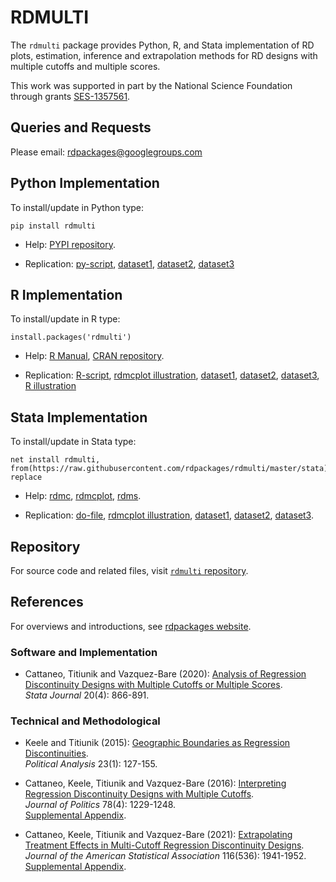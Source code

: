 # RDMULTI

The `rdmulti` package provides Python, R, and Stata implementation of RD plots, estimation, inference and extrapolation methods for RD designs with multiple cutoffs and multiple scores.

This work was supported in part by the National Science Foundation through grants [SES-1357561](https://www.nsf.gov/awardsearch/showAward?AWD_ID=1357561).

## Queries and Requests

Please email: [rdpackages@googlegroups.com](mailto:rdpackages@googlegroups.com)

## Python Implementation

To install/update in Python type:
```
pip install rdmulti
```

- Help: [PYPI repository](https://pypi.org/project/rdmulti/).

- Replication: [py-script](https://github.com/rdpackages/rdmulti/blob/master/python/rdmulti_illustration.py), [dataset1](https://github.com/rdpackages/rdmulti/blob/master/python/simdata_multic.csv), [dataset2](https://github.com/rdpackages/rdmulti/blob/master/python/simdata_cumul.csv), [dataset3](https://github.com/rdpackages/rdmulti/blob/master/python/simdata_multis.csv)

## R Implementation

To install/update in R type:
```
install.packages('rdmulti')
```

- Help: [R Manual](https://cran.r-project.org/web/packages/rdmulti/rdmulti.pdf), [CRAN repository](https://cran.r-project.org/package=rdmulti).

- Replication: [R-script](https://github.com/rdpackages/rdmulti/blob/master/R/rdmulti_illustration.R), [rdmcplot illustration](https://github.com/rdpackages/rdmulti/blob/master/R/rdmcplot_illustration.R), [dataset1](https://github.com/rdpackages/rdmulti/blob/master/R/simdata_multic.csv), [dataset2](https://github.com/rdpackages/rdmulti/blob/master/R/simdata_cumul.csv), [dataset3](https://github.com/rdpackages/rdmulti/blob/master/R/simdata_multis.csv), [R illustration](https://github.com/rdpackages/rdmulti/blob/master/R/rdmulti_illustration.pdf)

## Stata Implementation

To install/update in Stata type:
```
net install rdmulti, from(https://raw.githubusercontent.com/rdpackages/rdmulti/master/stata) replace
```

- Help: [rdmc](https://github.com/rdpackages/rdmulti/blob/master/stata/rdmc.pdf), [rdmcplot](https://github.com/rdpackages/rdmulti/blob/master/stata/rdmcplot.pdf), [rdms](https://github.com/rdpackages/rdmulti/blob/master/stata/rdms.pdf).

- Replication: [do-file](https://github.com/rdpackages/rdmulti/blob/master/stata/rdmulti_illustration.do), [rdmcplot illustration](https://github.com/rdpackages/rdmulti/blob/master/stata/rdmcplot_illustration.do), [dataset1](https://github.com/rdpackages/rdmulti/blob/master/stata/simdata_multic.dta), [dataset2](https://github.com/rdpackages/rdmulti/blob/master/stata/simdata_cumul.dta), [dataset3](https://github.com/rdpackages/rdmulti/blob/master/stata/simdata_multis.dta).

## Repository

For source code and related files, visit [`rdmulti` repository](https://github.com/rdpackages/rdmulti/).


## References

For overviews and introductions, see [rdpackages website](https://rdpackages.github.io).

### Software and Implementation

- Cattaneo, Titiunik and Vazquez-Bare (2020): [Analysis of Regression Discontinuity Designs with Multiple Cutoffs or Multiple Scores](https://rdpackages.github.io/references/Cattaneo-Titiunik-VazquezBare_2020_Stata.pdf).<br>
_Stata Journal_ 20(4): 866-891.

### Technical and Methodological

- Keele and Titiunik (2015): [Geographic Boundaries as Regression Discontinuities](https://rdpackages.github.io/references/Keele-Titiunik_2015_PA.pdf).<br>
_Political Analysis_ 23(1): 127-155.

- Cattaneo, Keele, Titiunik and Vazquez-Bare (2016): [Interpreting Regression Discontinuity Designs with Multiple Cutoffs](https://rdpackages.github.io/references/Cattaneo-Keele-Titiunik-VazquezBare_2016_JOP.pdf).<br>
_Journal of Politics_ 78(4): 1229-1248.<br>
[Supplemental Appendix](https://rdpackages.github.io/references/Cattaneo-Keele-Titiunik-VazquezBare_2016_JOP--Supplement.pdf).

- Cattaneo, Keele, Titiunik and Vazquez-Bare (2021): [Extrapolating Treatment Effects in Multi-Cutoff Regression Discontinuity Designs](https://rdpackages.github.io/references/Cattaneo-Keele-Titiunik-VazquezBare_2021_JASA.pdf).<br>
_Journal of the American Statistical Association_ 116(536): 1941-1952.<br>
[Supplemental Appendix](https://rdpackages.github.io/references/Cattaneo-Keele-Titiunik-VazquezBare_2021_JASA--Supplement.pdf).

<br><br>
